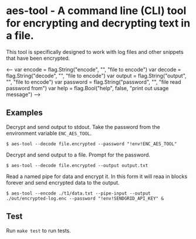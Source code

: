 
# aes-tool - A command line (CLI) tool for encrypting and decrypting text in a file.


This tool is specifically designed to work with log files and other snippets
that have been encrypted. 


<--
var encode = flag.String("encode", "", "file to encode")
var decode = flag.String("decode", "", "file to encode")
var output = flag.String("output", "", "file to encode")
var password = flag.String("password", "", "file read password from")
var help = flag.Bool("help", false, "print out usage message")
-->


## Examples

Decrypt and send output to stdout.  Take the password from the environment
variable `ENC_AES_TOOL`.

```
$ aes-tool --decode file.encrypted --password "!env!ENC_AES_TOOL"
```

Decrypt and send output to a file.   Prompt for the password.

```
$ aes-tool --decode file.encrypted --output output.txt
```

Read a named pipe for data and encrypt it.  In this form it will reaa in blocks
forever and send encrypted data to the output.

```
$ aes-tool --encode ./t1/data.txt --pipe-input --output ./out/encrypted-log.enc --password "!env!SENDGRID_API_KEY" &
```




## Test

Run `make test` to run tests.

